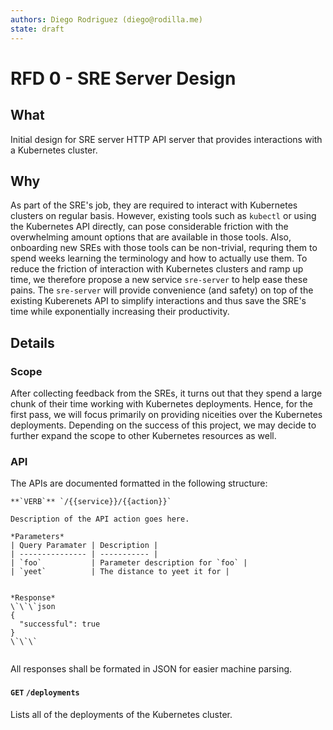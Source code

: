 ```yaml
---
authors: Diego Rodriguez (diego@rodilla.me)
state: draft
---
```


# RFD 0 - SRE Server Design

## What
Initial design for SRE server HTTP API server that provides interactions with a
Kubernetes cluster.

## Why

As part of the SRE's job, they are required to interact with Kubernetes clusters
on regular basis. However, existing tools such as `kubectl` or using the
Kubernetes API directly, can pose considerable friction with the overwhelming
amount options that are available in those tools. Also, onboarding new SREs with
those tools can be non-trivial, requring them to spend weeks learning the
terminology and how to actually use them. To reduce the friction of interaction
with Kubernetes clusters and ramp up time, we therefore propose a new service
`sre-server` to help ease these pains. The `sre-server` will provide convenience
(and safety) on top of the existing Kuberenets API to simplify interactions and
thus save the SRE's time while exponentially increasing their productivity.

## Details

### Scope
After collecting feedback from the SREs, it turns out that they spend a large
chunk of their time working with Kubernetes deployments. Hence, for the first
pass, we will focus primarily on providing niceities over the Kubernetes
deployments. Depending on the success of this project, we may decide to further
expand the scope to other Kubernetes resources as well.


### API
The APIs are documented formatted in the following structure:

```
**`VERB`** `/{{service}}/{{action}}`

Description of the API action goes here.

*Parameters*
| Query Paramater | Description |
| --------------- | ----------- |
| `foo`           | Parameter description for `foo` |
| `yeet`          | The distance to yeet it for |


*Response*
\`\`\`json
{
  "successful": true
}
\`\`\`


```

All responses shall be formated in JSON for easier machine parsing.


#### **`GET`** `/deployments`

Lists all of the deployments of the Kubernetes cluster.
